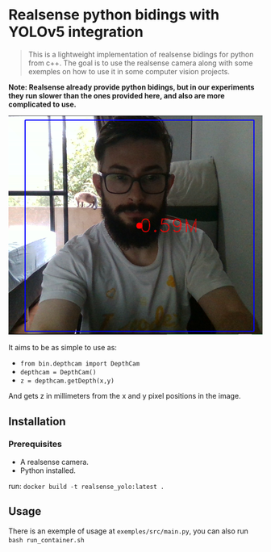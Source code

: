 # Realsense python bidings with YOLOv5 integration

 > This is a lightweight implementation of realsense bidings for python from c++. The goal is to use the realsense camera along with some exemples on how to use it in some computer vision projects. 
 
 **Note: Realsense already provide python bidings, but in our experiments they run slower than the ones provided here, and also are more complicated to use.**
 
 ![pl](images/exemple.png) 

It aims to be as simple to use as:

- `from bin.depthcam import DepthCam` 
- `depthcam = DepthCam()`
- `z = depthcam.getDepth(x,y)`

And gets z in millimeters from the x and y pixel positions in the image.

## Installation
### Prerequisites
* A realsense camera.
* Python installed.

run:
`docker build -t realsense_yolo:latest .`

## Usage
There is an exemple of usage at `exemples/src/main.py`, you can also run `bash run_container.sh`





